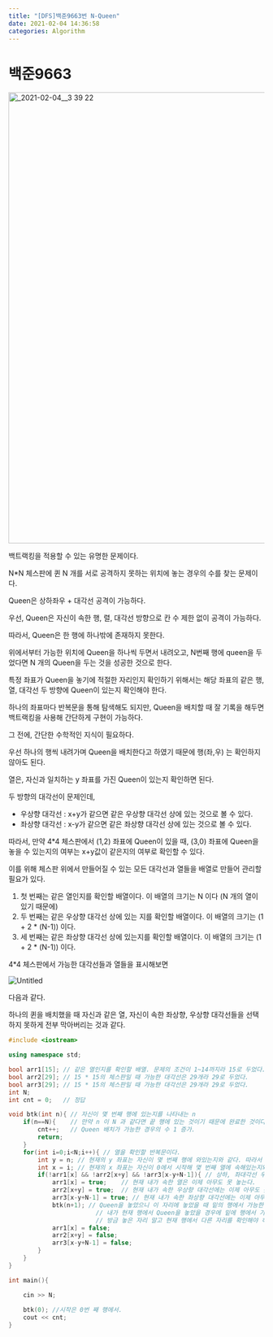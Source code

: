 ```yaml
---
title: "[DFS]백준9663번 N-Queen"
date: 2021-02-04 14:36:58
categories: Algorithm
---
```

# 백준9663

<img width="888" alt="_2021-02-04__3 39 22" src="https://user-images.githubusercontent.com/55180768/106849631-5fca1800-66f6-11eb-87c4-2fe89aae8b2e.png">

백트랙킹을 적용할 수 있는 유명한 문제이다.

N*N 체스판에 퀸 N 개를 서로 공격하지 못하는 위치에 놓는 경우의 수를 찾는 문제이다.

Queen은 상하좌우 + 대각선 공격이 가능하다. 

우선, Queen은 자신이 속한 행, 렬, 대각선 방향으로 칸 수 제한 없이 공격이 가능하다. 

따라서, Queen은 한 행에 하나밖에 존재하지 못한다. 

위에서부터 가능한 위치에 Queen을 하나씩 두면서 내려오고, N번째 행에 queen을 두었다면 N 개의 Queen을 두는 것을 성공한 것으로 한다. 

특정 좌표가 Queen을 놓기에 적절한 자리인지 확인하기 위해서는 해당 좌표의 같은 행, 열, 대각선 두 방향에 Queen이 있는지 확인해야 한다. 

하나의 좌표마다 반복문을 통해 탐색해도 되지만, Queen을 배치할 때 잘 기록을 해두면 백트랙킹을 사용해 간단하게 구현이 가능하다. 

그 전에, 간단한 수학적인 지식이 필요하다. 

우선 하나의 행씩 내려가며 Queen을 배치한다고 하였기 때문에 행(좌,우) 는 확인하지 않아도 된다. 

열은, 자신과 일치하는 y 좌표를 가진 Queen이 있는지 확인하면 된다. 

두 방향의 대각선이 문제인데, 

- 우상향 대각선 : x+y가 같으면 같은 우상향 대각선 상에 있는 것으로 볼 수 있다.
- 좌상향 대각선 : x-y가 같으면 같은 좌상향 대각선 상에 있는 것으로 볼 수 있다.

따라서, 만약 4*4 체스판에서 (1,2) 좌표에 Queen이 있을 때, (3,0) 좌표에 Queen을 놓을 수 있는지의 여부는 x+y값이 같은지의 여부로 확인할 수 있다. 

이를 위해 체스판 위에서 만들어질 수 있는 모든 대각선과 열들을 배열로 만들어 관리할 필요가 있다. 

1. 첫 번째는 같은 열인지를 확인할 배열이다. 이 배열의 크기는 N 이다 (N 개의 열이 있기 때문에)
2. 두 번째는 같은 우상향 대각선 상에 있는 지를 확인할 배열이다. 이 배열의 크기는 (1 + 2 * (N-1)) 이다. 
3. 세 번째는 같은 좌상향 대각선 상에 있는지를 확인할 배열이다. 이 배열의 크기는 (1 + 2 * (N-1)) 이다. 

4*4 체스판에서 가능한 대각선들과 열들을 표시해보면

![Untitled](https://user-images.githubusercontent.com/55180768/106849634-6193db80-66f6-11eb-9bb8-72448f556fcc.png)


다음과 같다. 

하나의 퀸을 배치했을 때 자신과 같은 열, 자신이 속한 좌상향, 우상향 대각선들을 선택하지 못하게 전부 막아버리는 것과 같다. 

```cpp
#include <iostream>

using namespace std;

bool arr1[15]; // 같은 열인지를 확인할 배열. 문제의 조건이 1~14까지라 15로 두었다. 
bool arr2[29]; // 15 * 15의 체스판일 때 가능한 대각선은 29개라 29로 두었다. 
bool arr3[29]; // 15 * 15의 체스판일 때 가능한 대각선은 29개라 29로 두었다. 
int N;
int cnt = 0;   // 정답 

void btk(int n){ // 자신이 몇 번째 행에 있는지를 나타내는 n 
    if(n==N){    // 만약 n 이 N 과 같다면 끝 행에 있는 것이기 때문에 완료한 것이다.base condition
        cnt++;   // Queen 배치가 가능한 경우의 수 1 증가.
        return;
    }
    for(int i=0;i<N;i++){ // 열을 확인할 반복문이다. 
        int y = n; // 현재의 y 좌표는 자신이 몇 번째 행에 와있는지와 같다. 따라서 n.
        int x = i; // 현재의 x 좌표는 자신이 0에서 시작해 몇 번째 열에 속해있는지와 같다. 따라서 i
        if(!arr1[x] && !arr2[x+y] && !arr3[x-y+N-1]){ // 상하, 좌대각선 우대각선 모두 가능
            arr1[x] = true;    // 현재 내가 속한 열은 이제 아무도 못 놓는다.
            arr2[x+y] = true;  // 현재 내가 속한 우상향 대각선에는 이제 아무도 못 놓는다.
            arr3[x-y+N-1] = true; // 현재 내가 속한 좌상향 대각선에는 이제 아무도 못 놓는다.
            btk(n+1); // Queen을 놓았으니 이 자리에 놓았을 때 밑의 행에서 가능한 자리를 찾는다.
						// 내가 현재 행에서 Queen을 놓았을 경우에 밑에 행에서 가능한 모든 경우의 수를 확인함.
						// 방금 놓은 자리 말고 현재 행에서 다른 자리를 확인해야 하기 때문에 다시 물러야 함.
            arr1[x] = false; 
            arr2[x+y] = false;
            arr3[x-y+N-1] = false;
        }
    }
}

int main(){

    cin >> N;
    
    btk(0); //시작은 0번 째 행에서. 
    cout << cnt;
}
```
